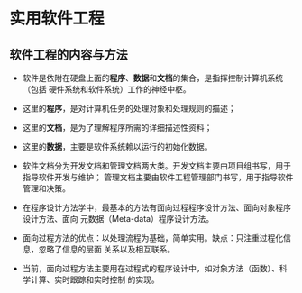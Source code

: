 # 实用软件工程

## 软件工程的内容与方法

* 软件是依附在硬盘上面的**程序**、**数据**和**文档**的集合，是指挥控制计算机系统（包括
硬件系统和软件系统）工作的神经中枢。  

* 这里的**程序**，是对计算机任务的处理对象和处理规则的描述；  

* 这里的**文档**，是为了理解程序所需的详细描述性资料；  

* 这里的**数据**，主要是软件系统赖以运行的初始化数据。  

* 软件文档分为开发文档和管理文档两大类。开发文档主要由项目组书写，用于指导软件开发与维护；
管理文档主要由软件工程管理部门书写，用于指导软件管理和决策。  

* 在程序设计方法学中，最基本的方法有面向过程程序设计方法、面向对象程序设计方法、面向
元数据（Meta-data）程序设计方法。  

* 面向过程方法的优点：以处理流程为基础，简单实用。缺点：只注重过程化信息，忽略了信息的层面
关系以及相互联系。  

* 当前，面向过程方法主要用在过程式的程序设计中，如对象方法（函数）、科学计算、实时跟踪和实时控制
的实现。  

